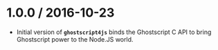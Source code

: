# 1.0.0 / 2016-10-23

* Initial version of **`ghostscript4js`** binds the Ghostscript C API to bring Ghostscript power to the Node.JS world.
